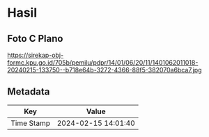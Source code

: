 # Hasil

## Foto C Plano

https://sirekap-obj-formc.kpu.go.id/705b/pemilu/pdpr/14/01/06/20/11/1401062011018-20240215-133750--b718e64b-3272-4366-88f5-382070a6bca7.jpg


## Metadata

| Key        | Value               |
| ---------- | ------------------- |
| Time Stamp | 2024-02-15 14:01:40 |



